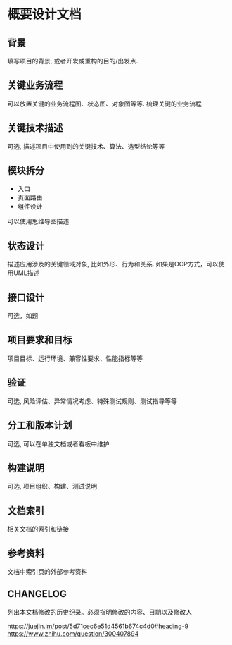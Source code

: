 # 概要设计文档

## 背景

填写项目的背景, 或者开发或重构的目的/出发点.

## 关键业务流程

可以放置关键的业务流程图、状态图、对象图等等. 梳理关键的业务流程

## 关键技术描述

可选, 描述项目中使用到的关键技术、算法、选型结论等等

## 模块拆分

- 入口
- 页面路由
- 组件设计

可以使用思维导图描述

## 状态设计

描述应用涉及的关键领域对象, 比如外形、行为和关系. 如果是OOP方式，可以使用UML描述

## 接口设计

可选，如题

## 项目要求和目标

项目目标、运行环境、兼容性要求、性能指标等等

## 验证

可选, 风险评估、异常情况考虑、特殊测试规则、测试指导等等

## 分工和版本计划

可选, 可以在单独文档或者看板中维护

## 构建说明

可选, 项目组织、构建、测试说明

## 文档索引

相关文档的索引和链接

## 参考资料

文档中索引页的外部参考资料

## CHANGELOG

列出本文档修改的历史纪录。必须指明修改的内容、日期以及修改人

https://juejin.im/post/5d71cec6e51d4561b674c4d0#heading-9
https://www.zhihu.com/question/300407894
